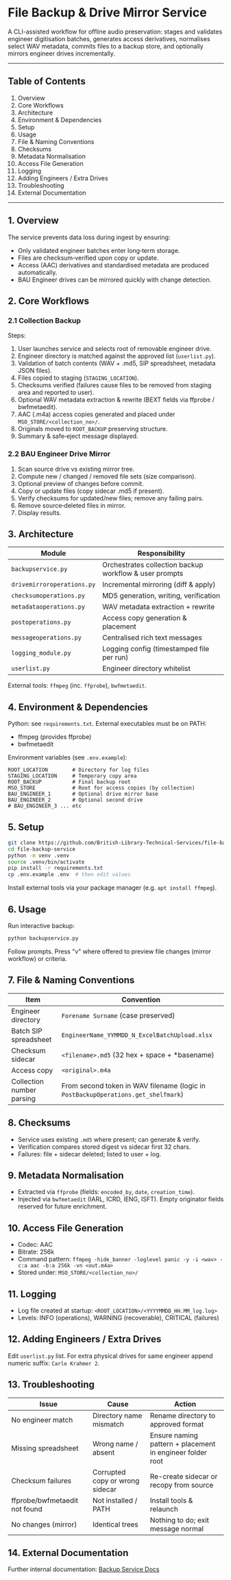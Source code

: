 # File Backup & Drive Mirror Service

A CLI-assisted workflow for offline audio preservation: stages and validates engineer digitisation batches, generates access derivatives, normalises select WAV metadata, commits files to a backup store, and optionally mirrors engineer drives incrementally.

---
## Table of Contents
1. Overview
2. Core Workflows
3. Architecture
4. Environment & Dependencies
5. Setup
6. Usage
7. File & Naming Conventions
8. Checksums
9. Metadata Normalisation
10. Access File Generation
11. Logging
12. Adding Engineers / Extra Drives
13. Troubleshooting
14. External Documentation

---
## 1. Overview
The service prevents data loss during ingest by ensuring:
- Only validated engineer batches enter long‑term storage.
- Files are checksum‑verified upon copy or update.
- Access (AAC) derivatives and standardised metadata are produced automatically.
- BAU Engineer drives can be mirrored quickly with change detection.

## 2. Core Workflows
### 2.1 Collection Backup
Steps:
1. User launches service and selects root of removable engineer drive.
2. Engineer directory is matched against the approved list (`userlist.py`).
3. Validation of batch contents (WAV + .md5, SIP spreadsheet, metadata JSON files).
4. Files copied to staging (`STAGING_LOCATION`).
5. Checksums verified (failures cause files to be removed from staging area and reported to user).
6. Optional WAV metadata extraction & rewrite (BEXT fields via ffprobe / bwfmetaedit).
7. AAC (.m4a) access copies generated and placed under `MSO_STORE/<collection_no>/`.
8. Originals moved to `ROOT_BACKUP` preserving structure.
9. Summary & safe‑eject message displayed.

### 2.2 BAU Engineer Drive Mirror
1. Scan source drive vs existing mirror tree.
2. Compute new / changed / removed file sets (size comparison).
3. Optional preview of changes before commit.
4. Copy or update files (copy sidecar .md5 if present).
5. Verify checksums for updated/new files; remove any failing pairs.
6. Remove source‑deleted files in mirror.
7. Display results.

## 3. Architecture
Module | Responsibility
-------|---------------
`backupservice.py` | Orchestrates collection backup workflow & user prompts
`drivemirroroperations.py` | Incremental mirroring (diff & apply)
`checksumoperations.py` | MD5 generation, writing, verification
`metadataoperations.py` | WAV metadata extraction + rewrite
`postoperations.py` | Access copy generation & placement
`messageoperations.py` | Centralised rich text messages
`logging_module.py` | Logging config (timestamped file per run)
`userlist.py` | Engineer directory whitelist

External tools: `ffmpeg` (inc. `ffprobe`), `bwfmetaedit`.

## 4. Environment & Dependencies
Python: see `requirements.txt`.
External executables must be on PATH:
- ffmpeg (provides ffprobe)
- bwfmetaedit

Environment variables (see `.env.example`):
```
ROOT_LOCATION        # Directory for log files
STAGING_LOCATION     # Temporary copy area
ROOT_BACKUP          # Final backup root
MSO_STORE            # Root for access copies (by collection)
BAU_ENGINEER_1       # Optional drive mirror base
BAU_ENGINEER_2       # Optional second drive
# BAU_ENGINEER_3 ... etc
```

## 5. Setup
```bash
git clone https://github.com/British-Library-Technical-Services/file-backup-service.git
cd file-backup-service
python -m venv .venv
source .venv/bin/activate
pip install -r requirements.txt
cp .env.example .env  # then edit values
```
Install external tools via your package manager (e.g. `apt install ffmpeg`).

## 6. Usage
Run interactive backup:
```bash
python backupservice.py
```
Follow prompts. Press "v" where offered to preview file changes (mirror workflow) or criteria.

## 7. File & Naming Conventions
Item | Convention
-----|-----------
Engineer directory | `Forename Surname` (case preserved)
Batch SIP spreadsheet | `EngineerName_YYMMDD_N_ExcelBatchUpload.xlsx`
Checksum sidecar | `<filename>.md5` (32 hex + space + *basename)
Access copy | `<original>.m4a`
Collection number parsing | From second token in WAV filename (logic in `PostBackupOperations.get_shelfmark`)

## 8. Checksums
- Service uses existing `.md5` where present; can generate & verify.
- Verification compares stored digest vs sidecar first 32 chars.
- Failures: file + sidecar deleted; listed to user + log.

## 9. Metadata Normalisation
- Extracted via `ffprobe` (fields: `encoded_by`, `date`, `creation_time`).
- Injected via `bwfmetaedit` (IARL, ICRD, IENG, ISFT). Empty originator fields reserved for future enrichment.

## 10. Access File Generation
- Codec: AAC
- Bitrate: 256k
- Command pattern: `ffmpeg -hide_banner -loglevel panic -y -i <wav> -c:a aac -b:a 256k -vn <out.m4a>`
- Stored under: `MSO_STORE/<collection_no>/`

## 11. Logging
- Log file created at startup: `<ROOT_LOCATION>/<YYYYMMDD_HH.MM_log.log>`
- Levels: INFO (operations), WARNING (recoverable), CRITICAL (failures)

## 12. Adding Engineers / Extra Drives
Edit `userlist.py` list. For extra physical drives for same engineer append numeric suffix: `Carlo Krahmer 2`.

## 13. Troubleshooting
Issue | Cause | Action
----- | ----- | ------
No engineer match | Directory name mismatch | Rename directory to approved format
Missing spreadsheet | Wrong name / absent | Ensure naming pattern + placement in engineer folder root
Checksum failures | Corrupted copy or wrong sidecar | Re-create sidecar or recopy from source
ffprobe/bwfmetaedit not found | Not installed / PATH | Install tools & relaunch
No changes (mirror) | Identical trees | Nothing to do; exit message normal

## 14. External Documentation
Further internal documentation: [Backup Service Docs](https://british-library-technical-services.github.io/Documentation/docs/digital_preservation/backup_service.html)
